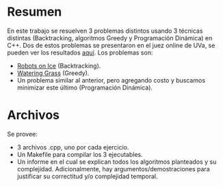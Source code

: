 # Resumen

En este trabajo se resuelven 3 problemas distintos usando 3 técnicas distintas (Backtracking, algoritmos Greedy y Programación Dinámica) en C++. Dos de estos problemas se presentaron en el juez online de UVa, se pueden ver los resultados [aquí](https://onlinejudge.org/index.php?option=com_onlinejudge&Itemid=8&page=show_authorstats&userid=1331537). Los problemas son:
- [Robots on Ice](https://onlinejudge.org/index.php?option=com_onlinejudge&Itemid=8&page=show_problem&problem=3539) (Backtracking).
- [Watering Grass](https://onlinejudge.org/index.php?option=com_onlinejudge&Itemid=8&page=show_problem&problem=1323) (Greedy).
- Un problema similar al anterior, pero agregando costo y buscamos minimizar este último (Programación Dinámica).

# Archivos

Se provee:
- 3 archivos .cpp, uno por cada ejercicio.
- Un Makefile para compilar los 3 ejecutables.
- Un informe en el cual se explican todos los algoritmos planteados y su complejidad. Adicionalmente, hay argumentos/demostraciones para justificar su correctitud y/o complejidad temporal.